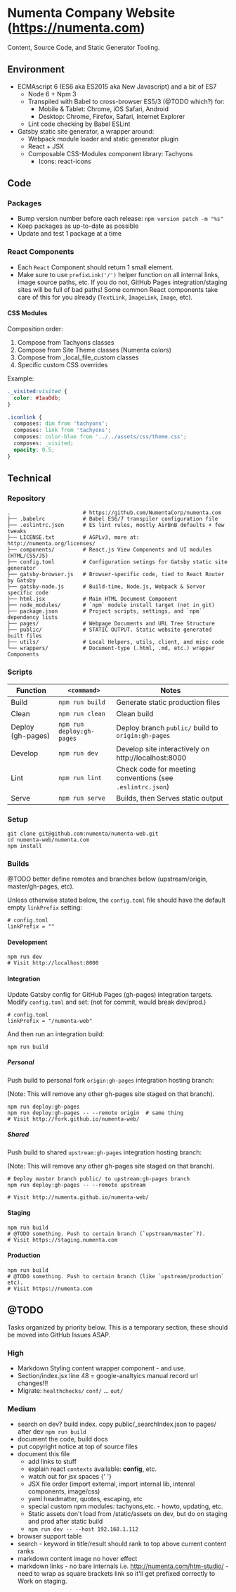 # Numenta Company Website (https://numenta.com)

Content, Source Code, and Static Generator Tooling.


## Environment

* ECMAscript 6 (ES6 aka ES2015 aka New Javascript) and a bit of ES7
  * Node 6 + Npm 3
  * Transpiled with Babel to cross-browser ES5/3 (@TODO which?) for:
    * Mobile & Tablet: Chrome, iOS Safari, Android
    * Desktop: Chrome, Firefox, Safari, Internet Explorer
  * Lint code checking by Babel ESLint
* Gatsby static site generator, a wrapper around:
  * Webpack module loader and static generator plugin
  * React + JSX
  * Composable CSS-Modules component library: Tachyons
    * Icons: react-icons


## Code

### Packages

* Bump version number before each release: `npm version patch -m "%s"`  
* Keep packages as up-to-date as possible
* Update and test 1 package at a time

### React Components

* Each `React` Component should return 1 small element.
* Make sure to use `prefixLink('/')` helper function on all internal links,
  image source paths, etc. If you do not, GitHub Pages integration/staging sites
  will be full of bad paths! Some common React components take care of this for
  you already (`TextLink`, `ImageLink`, `Image`, etc).

#### CSS Modules

Composition order:

1. Compose from Tachyons classes
1. Compose from Site Theme classes (Numenta colors)
1. Compose from \_local_file_custom classes
1. Specific custom CSS overrides

Example:
```css
._visited:visited {
  color: #1aa0db;
}

.iconlink {
  composes: dim from 'tachyons';
  composes: link from 'tachyons';
  composes: color-blue from '../../assets/css/theme.css';
  composes: _visited;
  opacity: 0.5;
}
```


## Technical

### Repository

```shell
.                       # https://github.com/NumentaCorp/numenta.com
├── .babelrc            # Babel ES6/7 transpiler configuration file
├── .eslintrc.json      # ES lint rules, mostly AirBnB defaults + few tweaks
├── LICENSE.txt         # AGPLv3, more at: http://numenta.org/licenses/
├── components/         # React.js View Components and UI modules (HTML/CSS/JS)
├── config.toml         # Configuration setings for Gatsby static site generator
├── gatsby-browser.js   # Browser-specific code, tied to React Router by Gatsby
├── gatsby-node.js      # Build-time, Node.js, Webpack & Server specific code
├── html.jsx            # Main HTML Document Component
├── node_modules/       # `npm` module install target (not in git)
├── package.json        # Project scripts, settings, and `npm` dependency lists
├── pages/              # Webpage Documents and URL Tree Structure
├── public/             # STATIC OUTPUT. Static website generated built files
├── utils/              # Local Helpers, utils, client, and misc code
└── wrappers/           # Document-type (.html, .md, etc.) wrapper Components
```

### Scripts

| Function | `<command>` | Notes |
| -------- | ----------- | ----- |
| Build | `npm run build` | Generate static production files |
| Clean | `npm run clean` | Clean build |
| Deploy (gh-pages) | `npm run deploy:gh-pages` | Deploy branch `public/` build to `origin:gh-pages` |
| Develop | `npm run dev` | Develop site interactively on http://localhost:8000 |
| Lint | `npm run lint` | Check code for meeting conventions (see `.eslintrc.json`) |
| Serve | `npm run serve` | Builds, then Serves static output |

### Setup

```shell
git clone git@github.com:numenta/numenta-web.git
cd numenta-web/numenta.com
npm install
```

### Builds

@TODO better define remotes and branches below (upstream/origin,
  master/gh-pages, etc).

Unless otherwise stated below, the `config.toml` file should have the default
empty `linkPrefix` setting:

```shell
# config.toml
linkPrefix = ""
```

#### Development

```shell
npm run dev
# Visit http://localhost:8000
```

#### Integration

Update Gatsby config for GitHub Pages (gh-pages) integration targets. Modify
`config.toml` and set: (not for commit, would break dev/prod.)

```shell
# config.toml
linkPrefix = "/numenta-web"
```

And then run an integration build:

```shell
npm run build
```

##### Personal

Push build to personal fork `origin:gh-pages` integration hosting branch:

(Note: This will remove any other gh-pages site staged on that branch).

```shell
npm run deploy:gh-pages
npm run deploy:gh-pages -- --remote origin  # same thing
# Visit http://fork.github.io/numenta-web/
```

##### Shared

Push build to shared `upstream:gh-pages` integration hosting branch:

(Note: This will remove any other gh-pages site staged on that branch).

```shell
# Deploy master branch public/ to upstream:gh-pages branch
npm run deploy:gh-pages -- --remote upstream

# Visit http://numenta.github.io/numenta-web/
```

#### Staging

```shell
npm run build
# @TODO something. Push to certain branch (`upstream/master`?).
# Visit https://staging.numenta.com
```

#### Production

```shell
npm run build
# @TODO something. Push to certain branch (like `upstream/production` etc).
# Visit https://numenta.com
```


## @TODO

Tasks organized by priority below. This is a temporary section, these should be
moved into GitHub Issues ASAP.

### High

* Markdown Styling content wrapper component - and use.
* Section/index.jsx line 48 = google-analtyics manual record url changes!!!
* Migrate: `healthchecks/` `conf/` ... `out/`

### Medium

* search on dev? build index. copy public/_searchIndex.json to pages/ after dev `npm run build`
* document the code, build docs
* put copyright notice at top of source files
* document this file
  * add links to stuff
  * explain react `contexts` available: **config**, etc.
  * watch out for jsx spaces {' '}
  * JSX file order (import external, import internal lib, intenral components,
      image/css)
  * yaml headmatter, quotes, escaping, etc
  * special custom npm modules: tachyons,etc. - howto, updating, etc.
  * Static assets don't load from /static/assets on dev, but do on staging
    and prod after static build
  * `npm run dev -- --host 192.168.1.112`
* browser support table
* search - keyword in title/result should rank to top above current content ranks
* markdown content image no hover effect
* markdown links - no bare internals i.e. http://numenta.com/htm-studio/ -
  need to wrap as square brackets link so it'll get prefixed correctly to Work
  on staging.

